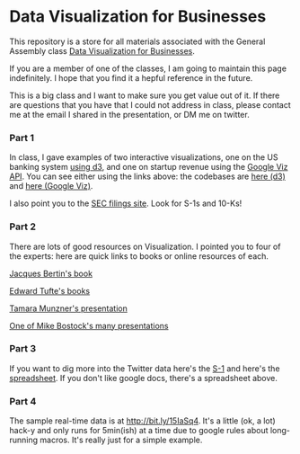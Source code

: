 Data Visualization for Businesses
===============

This repository is a store for all materials associated with the General Assembly class [Data Visualization for Businesses](https://generalassemb.ly/education/data-visualization-for-businesses-understanding-dashboards-and-metrics-displays/new-york-city/3815). 

If you are a member of one of the classes, I am going to maintain this page indefinitely. I hope that you find it a hepful reference in the future.

This is a big class and I want to make sure you get value out of it. If there are questions that you have that I could not address in class, please contact me at the email I shared in the presentation, or DM me on twitter.

### Part 1 ###

In class, I gave examples of two interactive visualizations, one on the US banking system [using d3](http://jlaurito.github.io/us_bank_map/mapping_us_banks.html), and one on startup revenue using the [Google Viz API](http://blog.joshlaurito.com/inc5000.html). You can see either using the links above: the codebases are [here (d3)](https://github.com/jlaurito/jlaurito.github.io/tree/master/us_bank_map) and [here (Google Viz)](https://github.com/jlaurito/inc5000).

I also point you to the [SEC filings site](http://www.sec.gov/edgar.shtml). Look for S-1s and 10-Ks!


### Part 2 ###

There are lots of good resources on Visualization. I pointed you to four of the experts: here are quick links to books or online resources of each.

[Jacques Bertin's book](http://www.amazon.com/Semiology-Graphics-Diagrams-Networks-Maps/dp/1589482611)

[Edward Tufte's books](http://www.edwardtufte.com/tufte/books_visex)

[Tamara Munzner's presentation](http://www.cs.ubc.ca/~tmm/talks/vizbi11/vizbi11.pdf)

[One of Mike Bostock's many presentations](http://bost.ocks.org/mike/cubism/intro/#0)

### Part 3 ###

If you want to dig more into the Twitter data here's the [S-1](http://1.usa.gov/19x3tcv) and here's the [spreadsheet](http://bit.ly/1ajvnYn). If you don't like google docs, there's a spreadsheet above.

### Part 4 ###

The sample real-time data is at http://bit.ly/15IaSq4. It's a little (ok, a lot) hack-y and only runs for 5min(ish) at a time due to google rules about long-running macros. It's really just for a simple example.


